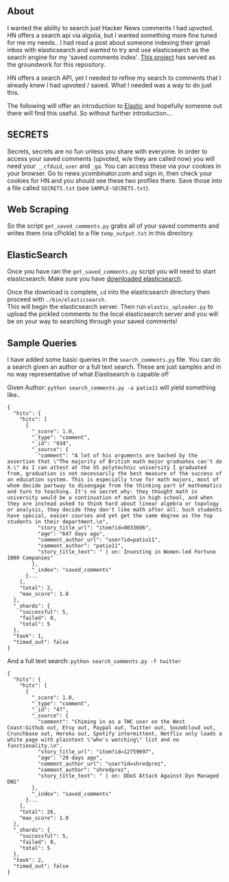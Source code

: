 ## About
I wanted the ability to search just Hacker News comments I had upvoted.  HN offers
a search api via algolia, but I wanted something more fine tuned for me my needs.. I had
read a post about someone indexing their gmail inbox with elasticsearch and
wanted to try and use elasticsearch as the search engine for my 'saved comments index'.
[This project](https://github.com/oliver006/elasticsearch-gmail) has served
as the groundwork for this repository.

HN offers a search API, yet I needed to refine my search to comments that I
already knew I had upvoted / saved.  What I needed was a way to do just this.    

The following will offer an introduction to [Elastic](https://elastic.co)
and hopefully someone out there will find this useful.  So without further
introduction...

## SECRETS
Secrets, secrets are no fun unless you share with everyone.  In order to access your 
saved comments (upvoted, w/e they are called now) you will need your `__cfduid`, `user` and `_ga`. 
You can access these via your cookies in your browser.  Go to news.ycombinator.com and sign in, 
then check your cookies for HN and you should see these two profiles there.
Save those into a file called `SECRETS.txt` (see `SAMPLE-SECRETS.txt`).

## Web Scraping
So the script `get_saved_comments.py` grabs all of your saved comments and
writes them (via cPickle) to a file `temp_output.txt` in this directory. 

## ElasticSearch 
Once you have ran the `get_saved_comments.py` script you will need to start elasticsearch.
Make sure you have [downloaded elasticsearch](https://www.elastic.co/downloads/elasticsearch).

Once the download is complete, `cd` into the elasticsearch directory then proceed with `./bin/elasticsearch`.  
This will begin the elasticsearch server.  Then run `elastic_uploader.py` to upload the pickled
comments to the local elasticsearch server and you will be on your way to searching through your saved comments!

## Sample Queries
I have added some basic queries in the `search_comments.py` file.  You can
do a search given an author or a full text search.  These are just samples
and in no way representative of what Elastisearch is capable of!

Given Author: `python search_comments.py -a patio11` will yield something like..
```
{
  "hits": {
    "hits": [
      {
        "_score": 1.0, 
        "_type": "comment", 
        "_id": "934", 
        "_source": {
          "comment": "A lot of his arguments are backed by the assertion that \"The majority of British math major graduates can't do X.\" As I can attest at the US polytechnic university I graduated from, graduation is not necessarily the best measure of the success of an education system. This is especially true for math majors, most of whom decide partway to disengage from the thinking part of mathematics and turn to teaching. It's no secret why: they thought math in university would be a continuation of math in high school, and when they are instead asked to think hard about linear algebra or topology or analysis, they decide they don't like math after all. Such students have special, easier courses and yet get the same degree as the top students in their department.\n", 
          "story_title_url": "item?id=9033696", 
          "age": "647 days ago", 
          "comment_author_url": "user?id=patio11", 
          "comment_author": "patio11", 
          "story_title_text": " | on: Investing in Women-led Fortune 1000 Companies"
        }, 
        "_index": "saved_comments"
      }...
    ], 
    "total": 2, 
    "max_score": 1.0
  }, 
  "_shards": {
    "successful": 5, 
    "failed": 0, 
    "total": 5
  }, 
  "took": 1, 
  "timed_out": false
}
```

And a full text search: `python search_comments.py -f twitter`
```
{
  "hits": {
    "hits": [
      {
        "_score": 1.0, 
        "_type": "comment", 
        "_id": "47", 
        "_source": {
          "comment": "Chiming in as a TWC user on the West Coast:Github out, Etsy out, Paypal out, Twitter out, Soundcloud out, Crunchbase out, Heroku out, Spotify intermittent, Netflix only loads a white page with plaintext \"who's watching\" list and no functionality.\n", 
          "story_title_url": "item?id=12759697", 
          "age": "29 days ago", 
          "comment_author_url": "user?id=shredprez", 
          "comment_author": "shredprez", 
          "story_title_text": " | on: DDoS Attack Against Dyn Managed DNS"
        }, 
        "_index": "saved_comments"
      }...
    ], 
    "total": 26, 
    "max_score": 1.0
  }, 
  "_shards": {
    "successful": 5, 
    "failed": 0, 
    "total": 5
  }, 
  "took": 2, 
  "timed_out": false
}
```